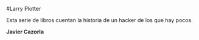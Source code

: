 #Larry Plotter

Esta serie de libros cuentan la historia de un hacker de los que hay pocos.

**Javier Cazorla**
